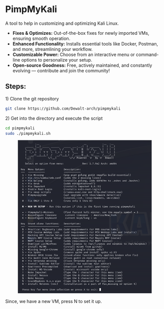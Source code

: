 # PimpMyKali

A tool to help in customizing and optimizing Kali Linux.

* **Fixes & Optimizes:** Out-of-the-box fixes for newly imported VMs, ensuring smooth operation.
* **Enhanced Functionality:** Installs essential tools like Docker, Postman, and more, streamlining your workflow.
* **Customizable Power:** Choose from an interactive menu or command-line options to personalize your setup.
* **Open-source Goodness:** Free, actively maintained, and constantly evolving — contribute and join the community!

## Steps:

1\) Clone the git repository

```bash
git clone https://github.com/Dewalt-arch/pimpmykali
```

2\) Get into the directory and execute the script

```bash
cd pimpmykali
sudo ./pimpmykali.sh
```

<figure><img src="../.gitbook/assets/image (1) (1) (1) (1) (1) (1) (1) (1).png" alt=""><figcaption></figcaption></figure>

Since, we have a new VM, press N to set it up.
